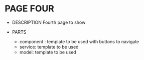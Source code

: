 PAGE FOUR
========

* DESCRIPTION
    Fourth page to show

* PARTS
    - component : template to be used with buttons to navigate
    - service:  template to be used
    - model: template to be used